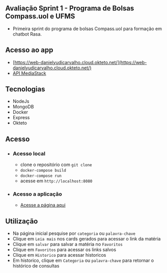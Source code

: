 ## Avaliação Sprint 1 - Programa de Bolsas Compass.uol e UFMS
- Primeira sprint do programa de bolsas Compass.uol para formação em chatbot Rasa.

## Acesso ao app
- [https://web-danielyudicarvalho.cloud.okteto.net/](https://web-danielyudicarvalho.cloud.okteto.net/)
- [API MediaStack](https://mediastack.com/?utm_source=any-api&utm_medium=OwnedSites)


## Tecnologias
- NodeJs
- MongoDB
- Docker
- Express
- Okteto

## Acesso
- ### Acesso local 
    - clone o repositório com `git clone`
    - `docker-compose build`
    - `docker-compose run`
    - acesse em `http://localhost:8080`


- ### Acesso a aplicação
    - [Acesse a página aqui](https://web-danielyudicarvalho.cloud.okteto.net/)

## Utilização
- Na página inicial pesquise por `categoria` ou `palavra-chave`
- Clique em `Leia mais` nos cards gerados para acessar o link da matéria
- Clique em `salvar` para salvar a matéria no `Favoritos`
- Clique em `Favoritos` para acessar os links salvos
- Clique em `Historico` para acessar historicos
- Em historico, clique em `Categoria` ou `palavra-chave` para retornar o histórico de consultas
